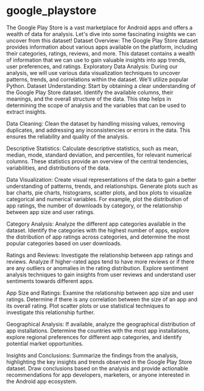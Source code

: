# google_playstore
 The Google Play Store is a vast marketplace for Android apps and offers a wealth of data for analysis. Let's dive into some fascinating insights we can uncover from this dataset!
 Dataset Overview:
The Google Play Store dataset provides information about various apps available on the platform, including their categories, ratings, reviews, and more. This dataset contains a wealth of information that we can use to gain valuable insights into app trends, user preferences, and ratings.
Exploratory Data Analysis:
During our analysis, we will use various data visualization techniques to uncover patterns, trends, and correlations within the dataset. We'll utilize popular Python.
Dataset Understanding: Start by obtaining a clear understanding of the Google Play Store dataset. Identify the available columns, their meanings, and the overall structure of the data. This step helps in determining the scope of analysis and the variables that can be used to extract insights.

Data Cleaning: Clean the dataset by handling missing values, removing duplicates, and addressing any inconsistencies or errors in the data. This ensures the reliability and quality of the analysis.

Descriptive Statistics: Calculate descriptive statistics, such as mean, median, mode, standard deviation, and percentiles, for relevant numerical columns. These statistics provide an overview of the central tendencies, variabilities, and distributions of the data.

Data Visualization: Create visual representations of the data to gain a better understanding of patterns, trends, and relationships. Generate plots such as bar charts, pie charts, histograms, scatter plots, and box plots to visualize categorical and numerical variables. For example, plot the distribution of app ratings, the number of downloads by category, or the relationship between app size and user ratings.

Category Analysis: Analyze the different app categories available in the dataset. Identify the categories with the highest number of apps, explore the distribution of app ratings across categories, and determine the most popular categories based on user downloads.

Ratings and Reviews: Investigate the relationship between app ratings and reviews. Analyze if higher-rated apps tend to have more reviews or if there are any outliers or anomalies in the rating distribution. Explore sentiment analysis techniques to gain insights from user reviews and understand user sentiments towards different apps.

App Size and Ratings: Examine the relationship between app size and user ratings. Determine if there is any correlation between the size of an app and its overall rating. Plot scatter plots or use statistical techniques to investigate this relationship further.

Geographical Analysis: If available, analyze the geographical distribution of app installations. Determine the countries with the most app installations, explore regional preferences for different app categories, and identify potential market opportunities.

Insights and Conclusions: Summarize the findings from the analysis, highlighting the key insights and trends observed in the Google Play Store dataset. Draw conclusions based on the analysis and provide actionable recommendations for app developers, marketers, or anyone interested in the Android app ecosystem.
